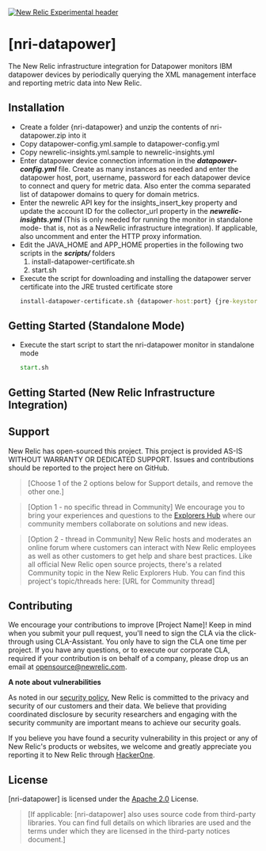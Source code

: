 [![New Relic Experimental header](https://github.com/newrelic/opensource-website/raw/master/src/images/categories/Experimental.png)](https://opensource.newrelic.com/oss-category/#new-relic-experimental)

# [nri-datapower]

The New Relic infrastructure integration for Datapower monitors IBM datapower devices by periodically querying the XML management interface and reporting metric data into New Relic.

## Installation

- Create a folder {nri-datapower} and unzip the contents of nri-datapower.zip into it
- Copy datapower-config.yml.sample to datapower-config.yml
- Copy newrelic-insights.yml.sample to newrelic-insights.yml
- Enter datapower device connection information in the ***datapower-config.yml*** file. Create as many instances as needed and enter the datapower host, port, username, password for each datapower device to connect and query for metric data. Also enter the comma separated list of datapower domains to query for domain metrics.
- Enter the newrelic API key for the insights_insert_key property and update the account ID for the collector_url property in the ***newrelic-insights.yml*** (This is only needed for running the monitor in standalone mode- that is, not as a NewRelic infrastructure integration). If applicable, also uncomment and enter the HTTP proxy information.
- Edit the JAVA_HOME and APP_HOME properties in the following two scripts in the ***scripts/*** folders
	1. install-datapower-certificate.sh
	2. start.sh
- Execute the script for downloading and installing the datapower server certificate into the JRE trusted certificate store
	```cmd 
	install-datapower-certificate.sh {datapower-host:port} {jre-keystore-passphrase}
	```

## Getting Started (Standalone Mode)

- Execute the start script to start the nri-datapower monitor in standalone mode
	```cmd 
	start.sh 
	```
	
## Getting Started (New Relic Infrastructure Integration)


	


## Support

New Relic has open-sourced this project. This project is provided AS-IS WITHOUT WARRANTY OR DEDICATED SUPPORT. Issues and contributions should be reported to the project here on GitHub.

>[Choose 1 of the 2 options below for Support details, and remove the other one.]

>[Option 1 - no specific thread in Community]
>We encourage you to bring your experiences and questions to the [Explorers Hub](https://discuss.newrelic.com) where our community members collaborate on solutions and new ideas.

>[Option 2 - thread in Community]
>New Relic hosts and moderates an online forum where customers can interact with New Relic employees as well as other customers to get help and share best practices. Like all official New Relic open source projects, there's a related Community topic in the New Relic Explorers Hub.
>You can find this project's topic/threads here: [URL for Community thread]

## Contributing

We encourage your contributions to improve [Project Name]! Keep in mind when you submit your pull request, you'll need to sign the CLA via the click-through using CLA-Assistant. You only have to sign the CLA one time per project. If you have any questions, or to execute our corporate CLA, required if your contribution is on behalf of a company, please drop us an email at opensource@newrelic.com.

**A note about vulnerabilities**

As noted in our [security policy](../../security/policy), New Relic is committed to the privacy and security of our customers and their data. We believe that providing coordinated disclosure by security researchers and engaging with the security community are important means to achieve our security goals.

If you believe you have found a security vulnerability in this project or any of New Relic's products or websites, we welcome and greatly appreciate you reporting it to New Relic through [HackerOne](https://hackerone.com/newrelic).

## License

[nri-datapower] is licensed under the [Apache 2.0](http://apache.org/licenses/LICENSE-2.0.txt) License.

>[If applicable: [nri-datapower] also uses source code from third-party libraries. You can find full details on which libraries are used and the terms under which they are licensed in the third-party notices document.]
